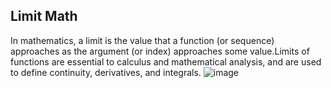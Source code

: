 ## Limit Math

In mathematics, a limit is the value that a function (or sequence) approaches as the argument (or index) approaches some value.Limits of functions are essential to calculus and mathematical analysis, and are used to define continuity, derivatives, and integrals.
![image](https://github.com/user-attachments/assets/eccb9a71-02cd-4178-b6b5-806c6a6d9bc8)
